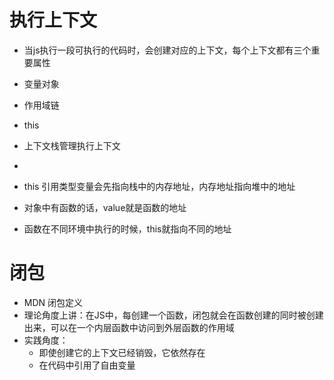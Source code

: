# 执行上下文
* 当js执行一段可执行的代码时，会创建对应的上下文，每个上下文都有三个重要属性
* 变量对象
* 作用域链
* this

* 上下文栈管理执行上下文
* 



* this 引用类型变量会先指向栈中的内存地址，内存地址指向堆中的地址

* 对象中有函数的话，value就是函数的地址
* 函数在不同环境中执行的时候，this就指向不同的地址


# 闭包

* MDN 闭包定义
* 理论角度上讲：在JS中，每创建一个函数，闭包就会在函数创建的同时被创建出来，可以在一个内层函数中访问到外层函数的作用域
* 实践角度：
    - 即使创建它的上下文已经销毁，它依然存在
    - 在代码中引用了自由变量